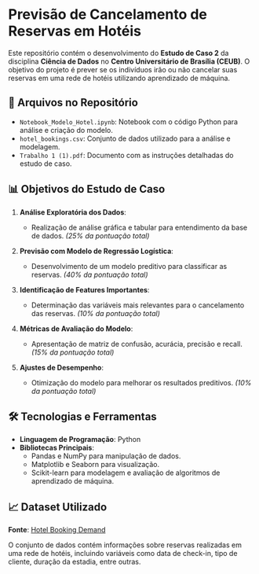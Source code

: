 # Previsão de Cancelamento de Reservas em Hotéis

Este repositório contém o desenvolvimento do **Estudo de Caso 2** da disciplina **Ciência de Dados** no **Centro Universitário de Brasília (CEUB)**. O objetivo do projeto é prever se os indivíduos irão ou não cancelar suas reservas em uma rede de hotéis utilizando aprendizado de máquina.

## 📂 Arquivos no Repositório

- `Notebook_Modelo_Hotel.ipynb`: Notebook com o código Python para análise e criação do modelo.
- `hotel_bookings.csv`: Conjunto de dados utilizado para a análise e modelagem.
- `Trabalho 1 (1).pdf`: Documento com as instruções detalhadas do estudo de caso.

## 📊 Objetivos do Estudo de Caso

1. **Análise Exploratória dos Dados**:
   - Realização de análise gráfica e tabular para entendimento da base de dados. *(25% da pontuação total)*

2. **Previsão com Modelo de Regressão Logística**:
   - Desenvolvimento de um modelo preditivo para classificar as reservas. *(40% da pontuação total)*

3. **Identificação de Features Importantes**:
   - Determinação das variáveis mais relevantes para o cancelamento das reservas. *(10% da pontuação total)*

4. **Métricas de Avaliação do Modelo**:
   - Apresentação de matriz de confusão, acurácia, precisão e recall. *(15% da pontuação total)*

5. **Ajustes de Desempenho**:
   - Otimização do modelo para melhorar os resultados preditivos. *(10% da pontuação total)*

## 🛠️ Tecnologias e Ferramentas

- **Linguagem de Programação**: Python
- **Bibliotecas Principais**:
  - Pandas e NumPy para manipulação de dados.
  - Matplotlib e Seaborn para visualização.
  - Scikit-learn para modelagem e avaliação de algoritmos de aprendizado de máquina.

## 📈 Dataset Utilizado

**Fonte**: [Hotel Booking Demand](https://www.kaggle.com/datasets/jessemostipak/hotel-booking-demand/data)

O conjunto de dados contém informações sobre reservas realizadas em uma rede de hotéis, incluindo variáveis como data de check-in, tipo de cliente, duração da estadia, entre outras.
